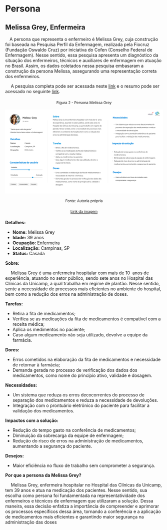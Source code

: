 # Persona

## Melissa Grey, Enfermeira

&emsp;A persona que representa o enfermeiro é Melissa Grey, cuja construção foi baseada na Pesquisa Perfil da Enfermagem, realizada pela Fiocruz (Fundação Oswaldo Cruz) por iniciativa do Cofen (Conselho Federal de Enfermagem). Nesse sentido, essa pesquisa apresenta um diagnóstico da situação dos enfermeiros, técnicos e auxiliares de enfermagem em atuação no Brasil. Assim, os dados coletados nessa pesquisa embasaram a construção da persona Melissa, assegurando uma representação correta dos enfermeiros.

&emsp; A pesquisa completa pode ser acessada neste [link](https://www.cofen.gov.br/perfilenfermagem/pdfs/relatoriofinal.pdf) e o resumo pode ser acessado no seguinte [link](https://www.cofen.gov.br/perfilenfermagem/blocoBr/QUADRO%20RESUMO_Brasil_Final.pdf).



<div align="center" width="100%">

<sub>Figura 2 - Persona Melissa Grey</sub>

![Persona Melissa Grey](../../../static/img/Persona.png)

<sup>Fonte: Autoria própria </sup>

<sup> [Link da imagem](https://www.figma.com/design/SCx7di2PpOWX5wA33AR4Do/Personas?node-id=0-1&t=pfqqtjVnvypbkFJu-1)</sup>

</div>

**Detalhes:**

- **Nome:** Melissa Grey
- **Idade:** 39 anos
- **Ocupação:** Enfermeira
- **Localização:** Campinas, SP
- **Status:** Casada

**Sobre:**

&emsp; Melissa Grey é uma enfermeira hospitalar com mais de 10  anos de experiência, atuando no setor público, sendo sete anos no Hospital das Clínicas da Unicamp, a qual trabalha em regime de plantão. Nesse sentido, sente a necessidade de processos mais eficientes no ambiente do hospital, bem como a redução dos erros na administração de doses.

**Tarefas:**

- Retira a fita de medicamentos;
- Verifica se as medicações da fita de medicamentos é compatível com a receita médica;
- Aplica os medimentos no paciente;
- Caso algum medicamento não seja utilizado, devolve a equipe da farmácia. 

**Dores:**

- Erros cometidos na elaboração da fita de medicamentos e necessidade de retornar à farmácia;
- Demanda gerada no processo de verificação dos dados dos medicamentos, como nome do princípio ativo, validade e dosagem. 

**Necessidades:**

- Um sistema que reduza os erros decocorrentes do processo de separação dos medicamentos e reduza a necessidade de devoluções.
- Integração com o prontuário eletrônico do paciente para facilitar a validação dos medicamentos.

**Impactos com a solução:**

- Redução do tempo gasto na conferência de medicamentos;
- Diminuição da sobrecarga da equipe de enfermagem;
- Redução do risco de erros na administração de medicamentos, aumentando a segurança do paciente.

**Desejos:**

- Maior eficiência no fluxo de trabalho sem comprometer a segurança.

**Por que a persona da Melissa Grey?**

&emsp; Melissa Grey, enfermeira hospitalar no Hospital das Clínicas da Unicamp, tem 39 anos e atua na medicação dos pacientes. Nesse sentido, sua escolha como persona foi fundamentada na representatividade dos enfermeiros e técnicos de enfermagem que utilizaram a solução. Dessa maneira, essa decisão enfatiza a importância de compreender e aprimorar os processos específicos dessa área, tornando a conferência e a aplicação de medicamentos mais eficientes e garantindo maior segurança na administração das doses